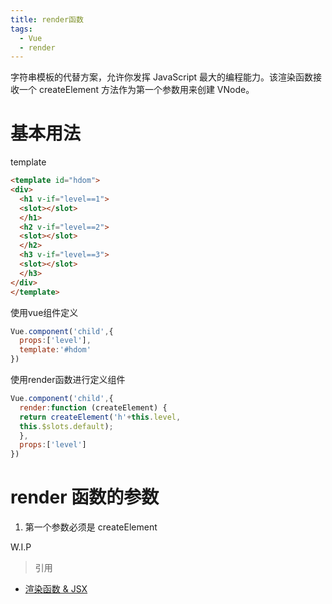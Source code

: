 ```yaml
---
title: render函数
tags:
  - Vue
  - render
---
```


字符串模板的代替方案，允许你发挥 JavaScript 最大的编程能力。该渲染函数接收一个 createElement 方法作为第一个参数用来创建 VNode。

<!-- more -->

# 基本用法


template
```html
<template id="hdom">
<div>
  <h1 v-if="level==1">
  <slot></slot>
  </h1>
  <h2 v-if="level==2">
  <slot></slot>
  </h2>
  <h3 v-if="level==3">
  <slot></slot>
  </h3>
</div>
</template>
```

使用vue组件定义
```javascript
Vue.component('child',{
  props:['level'],
  template:'#hdom'
})
```

使用render函数进行定义组件
```javascript
Vue.component('child',{
  render:function (createElement) {
  return createElement('h'+this.level,
  this.$slots.default);
  },
  props:['level']
})
```

# render 函数的参数

1. 第一个参数必须是 createElement

W.I.P

> 引用
- [渲染函数 & JSX](https://cn.vuejs.org/v2/guide/render-function.html)